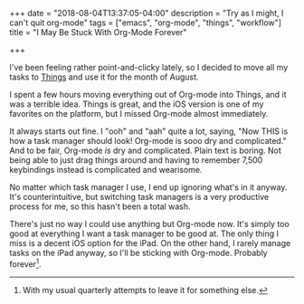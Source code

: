 +++
date = "2018-08-04T13:37:05-04:00"
description = "Try as I might, I can't quit org-mode"
tags = ["emacs", "org-mode", "things", "workflow"]
title = "I May Be Stuck With Org-Mode Forever"

+++

I've been feeling rather point-and-clicky lately, so I decided to move all
my tasks to [Things](https://culturedcode.com/things/) and use it for the month
of August. 

I spent a few hours moving everything out of Org-mode into Things, and it was a
terrible idea. Things is great, and the iOS version is one of my favorites on
the platform, but I missed Org-mode almost immediately.

It always starts out fine. I "ooh" and "aah" quite a lot, saying, "Now THIS
is how a task manager should look! Org-mode is sooo dry and complicated." And to
be fair, Org-mode _is_ dry and complicated. Plain text is boring. Not being able
to just drag things around and having to remember 7,500 keybindings instead is
complicated and wearisome.

No matter which task manager I use, I end up
ignoring what's in it anyway. It's counterintuitive, but switching task managers is a
very productive process for me, so this hasn't been a total wash.

There's just no way I could use anything but Org-mode now. It's simply too
good at everything I want a task manager to be good at. The only thing I
miss is a decent iOS option for the iPad. On the other hand, I rarely manage tasks
on the iPad anyway, so I'll be sticking with Org-mode. Probably forever[^maybe].

[^maybe]: With my usual quarterly attempts to leave it for something else.
